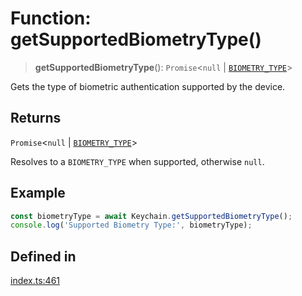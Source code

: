 # Function: getSupportedBiometryType()

> **getSupportedBiometryType**(): `Promise`\<`null` \| [`BIOMETRY_TYPE`](../enumerations/BIOMETRY_TYPE.md)\>

Gets the type of biometric authentication supported by the device.

## Returns

`Promise`\<`null` \| [`BIOMETRY_TYPE`](../enumerations/BIOMETRY_TYPE.md)\>

Resolves to a `BIOMETRY_TYPE` when supported, otherwise `null`.

## Example

```typescript
const biometryType = await Keychain.getSupportedBiometryType();
console.log('Supported Biometry Type:', biometryType);
```

## Defined in

[index.ts:461](https://github.com/oblador/react-native-keychain/blob/4b13041ddd9b9f04560f91e6ce20080796c9fffb/src/index.ts#L461)
